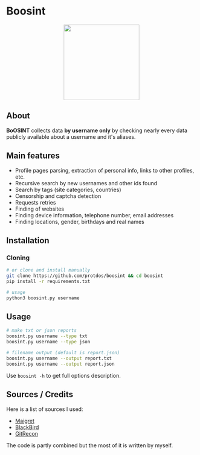 # Boosint

<p align="center">
  <img src="https://user-images.githubusercontent.com/69071809/205498298-cbdc7e47-73e0-491a-812a-05501380fad7.jpg" height="200"/>
</p>

## About

**BoOSINT** collects data **by username only** by checking nearly every data publicly available about a username and it's aliases.

## Main features

* Profile pages parsing, extraction of personal info, links to other profiles, etc.
* Recursive search by new usernames and other ids found
* Search by tags (site categories, countries)
* Censorship and captcha detection
* Requests retries
* Finding of websites
* Finding device information, telephone number, email addresses
* Finding locations, gender, birthdays and real names

## Installation

### Cloning

```bash
# or clone and install manually
git clone https://github.com/protdos/boosint && cd boosint
pip install -r requirements.txt

# usage
python3 boosint.py username
```

## Usage

```bash
# make txt or json reports
boosint.py username --type txt
boosint.py username --type json

# filename output (default is report.json)
boosint.py username --output report.txt
boosint.py username --output report.json
```

Use `boosint -h` to get full options description.

## Sources / Credits

Here is a list of sources I used:

* [Maigret](https://github.com/soxoj/maigret)
* [BlackBird](https://github.com/p1ngul1n0/blackbird)
* [GitRecon](https://github.com/GONZOsint/gitrecon)

The code is partly combined but the most of it is written by myself.
